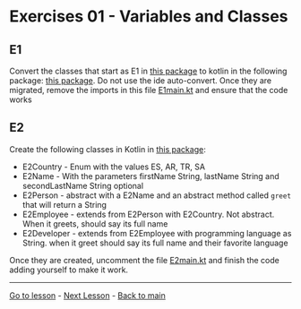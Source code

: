 # Exercises 01 - Variables and Classes

## E1
Convert the classes that start as E1 in [this package](../src/main/java/org/example/kotlinWorkshop/java/exercises01) to kotlin in the following package:  [this package](../src/main/kotlin/org/example/kotlinWorkshop/kotlin/exercises01). Do not use the ide auto-convert. Once they are migrated, remove the imports in this file  [E1main.kt](../src/main/kotlin/org/example/kotlinWorkshop/kotlin/exercises01/E1main.kt) and ensure that the code works

## E2
Create the following classes in Kotlin in [this package](../src/main/kotlin/org/example/kotlinWorkshop/kotlin/exercises01): 
* E2Country - Enum with the values ES, AR, TR, SA
* E2Name - With the parameters firstName String, lastName String and secondLastName String optional
* E2Person - abstract with a E2Name and an abstract method called `greet` that will return a String
* E2Employee - extends from E2Person with E2Country. Not abstract. When it greets, should say its full name
* E2Developer - extends from E2Employee with programming language as String. when it greet should say its full name and their favorite language

Once they are created, uncomment the file [E2main.kt](../src/main/kotlin/org/example/kotlinWorkshop/kotlin/exercises01/E2main.kt) and  finish the code adding yourself to make it work.

---

[Go to lesson](./Lesson01.md) - [Next Lesson](./Lesson02.md) - [Back to main](../README.md)